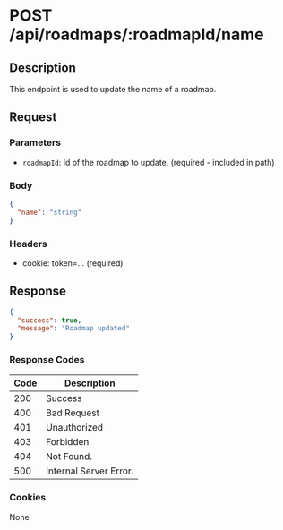 # POST /api/roadmaps/:roadmapId/name

## Description

This endpoint is used to update the name of a roadmap.

## Request

### Parameters

- `roadmapId`: Id of the roadmap to update. (required - included in path)

### Body

```json
{
  "name": "string"
}
```

### Headers

- cookie: token=... (required)

## Response

```json
{
  "success": true,
  "message": "Roadmap updated"
}
```

### Response Codes

| Code | Description            |
|------|------------------------|
| 200  | Success                |
| 400  | Bad Request            |
| 401  | Unauthorized           |
| 403  | Forbidden              |
| 404  | Not Found.             |
| 500  | Internal Server Error. |

### Cookies

None